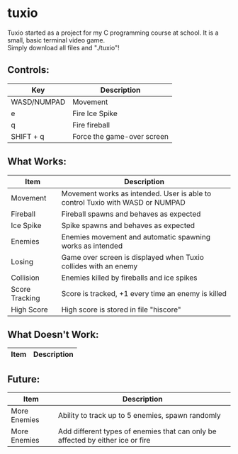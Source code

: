 # tuxio
Tuxio started as a project for my C programming course at school. It is a small, basic terminal video game.<br />
Simply download all files and "./tuxio"!

## Controls:
| Key | Description |
| --- | --- |
| WASD/NUMPAD | Movement |
| e | Fire Ice Spike |
| q | Fire fireball |
| SHIFT + q | Force the game-over screen |
  
## What Works:
| Item | Description |
| --- | --- |
| Movement | Movement works as intended. User is able to control Tuxio with WASD or NUMPAD |
| Fireball | Fireball spawns and behaves as expected |  
| Ice Spike | Spike spawns and behaves as expected |
| Enemies | Enemies movement and automatic spawning works as intended |
| Losing | Game over screen is displayed when Tuxio collides with an enemy |
| Collision | Enemies killed by fireballs and ice spikes |
| Score Tracking | Score is tracked, +1 every time an enemy is killed |
| High Score | High score is stored in file "hiscore" |

## What Doesn't Work:
| Item | Description |
| --- | --- |

## Future:
| Item | Description |
| --- | --- |
| More Enemies | Ability to track up to 5 enemies, spawn randomly |
| More Enemies | Add different types of enemies that can only be affected by either ice or fire |
